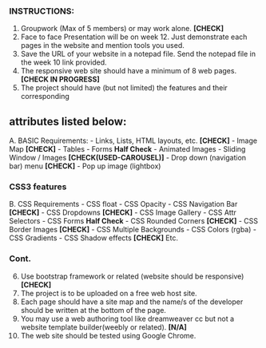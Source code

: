 ### INSTRUCTIONS: 

1. Groupwork (Max of 5 members) or may work alone. **[CHECK]**
2. Face to face Presentation will be on week 12. Just demonstrate each pages in 
the website and mention tools you used. 
3. Save the URL of your website in a notepad file. Send the notepad file in the week 
10 link provided. 
4. The responsive web site should have  a minimum of 8 web pages. **[CHECK IN PROGRESS]**
5. The project should have (but not limited) the features and their corresponding 

## attributes listed below: 
A. BASIC Requirements:
    - Links, Lists, HTML layouts, etc. **[CHECK]**
    - Image Map **[CHECK]**
    - Tables 
    - Forms **Half Check**
    - Animated Images 
    - Sliding Window / Images **[CHECK(USED-CAROUSEL)]**
    - Drop down (navigation bar) menu **[CHECK]**
    - Pop up image (lightbox) 

### CSS3 features 
B. CSS Requirements
    - CSS float 
    - CSS Opacity 
    - CSS Navigation Bar **[CHECK]**
    - CSS Dropdowns **[CHECK]**
    - CSS Image Gallery 
    - CSS Attr Selectors 
    - CSS Forms **Half Check**
    - CSS Rounded Corners **[CHECK]**
    - CSS Border Images **[CHECK]**
    - CSS Multiple Backgrounds 
    - CSS Colors (rgba) 
    - CSS Gradients 
    - CSS Shadow effects **[CHECK]**
Etc. 

### Cont.
6. Use bootstrap framework or related (website should be responsive) **[CHECK]**
7. The project is to be uploaded on a free web host site. 
8. Each page should have a site map and the name/s of the developer should be 
written at the bottom of the page. 
9. You may use a web authoring tool like dreamweaver cc but not a website 
template builder(weebly or related). **[N/A]**
10. The web site should be tested using Google Chrome.
